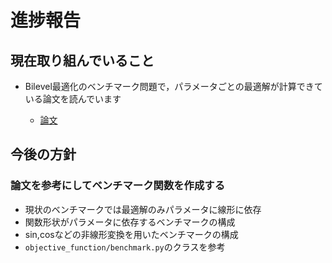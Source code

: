 # 進捗報告
## 現在取り組んでいること
- Bilevel最適化のベンチマーク問題で，パラメータごとの最適解が計算できている論文を読んでいます
        
    - [論文](https://arxiv.org/abs/1303.3901)

## 今後の方針

### 論文を参考にしてベンチマーク関数を作成する
- 現状のベンチマークでは最適解のみパラメータに線形に依存
- 関数形状がパラメータに依存するベンチマークの構成
- sin,cosなどの非線形変換を用いたベンチマークの構成
- `objective_function/benchmark.py`のクラスを参考
